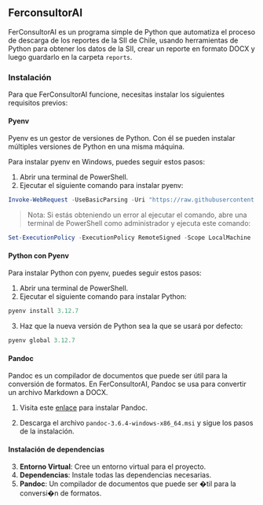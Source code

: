 ## FerconsultorAI

FerConsultorAI es un programa simple de Python que automatiza el proceso de descarga de los reportes de la SII de Chile, usando herramientas de Python para obtener los datos de la SII, crear un reporte en formato DOCX y luego guardarlo en la carpeta `reports`.

### Instalación

Para que FerConsultorAI funcione, necesitas instalar los siguientes requisitos previos:

#### Pyenv

Pyenv es un gestor de versiones de Python. Con él se pueden instalar múltiples versiones de Python en una misma máquina.

Para instalar pyenv en Windows, puedes seguir estos pasos:

1. Abrir una terminal de PowerShell.
2. Ejecutar el siguiente comando para instalar pyenv:

```powershell
Invoke-WebRequest -UseBasicParsing -Uri "https://raw.githubusercontent.com/pyenv-win/pyenv-win/master/pyenv-win/install-pyenv-win.ps1" -OutFile "./install-pyenv-win.ps1"; &"./install-pyenv-win.ps1"
```

> Nota: Si estás obteniendo un error al ejecutar el comando, abre una terminal de PowerShell como administrador y ejecuta este comando:

```powershell
Set-ExecutionPolicy -ExecutionPolicy RemoteSigned -Scope LocalMachine
```

#### Python con Pyenv

Para instalar Python con pyenv, puedes seguir estos pasos:

1. Abrir una terminal de PowerShell.
2. Ejecutar el siguiente comando para instalar Python:

```powershell
pyenv install 3.12.7
```

3. Haz que la nueva versión de Python sea la que se usará por defecto:

```powershell
pyenv global 3.12.7
```

#### Pandoc

Pandoc es un compilador de documentos que puede ser útil para la conversión de formatos. En FerConsultorAI, Pandoc se usa para convertir un archivo Markdown a DOCX.

1. Visita este [enlace](https://github.com/jgm/pandoc/releases/tag/3.6.4) para instalar Pandoc.

2. Descarga el archivo `pandoc-3.6.4-windows-x86_64.msi` y sigue los pasos de la instalación.

#### Instalación de dependencias

3. **Entorno Virtual**: Cree un entorno virtual para el proyecto.
4. **Dependencias**: Instale todas las dependencias necesarias.
5. **Pandoc**: Un compilador de documentos que puede ser �til para la conversi�n de formatos.
